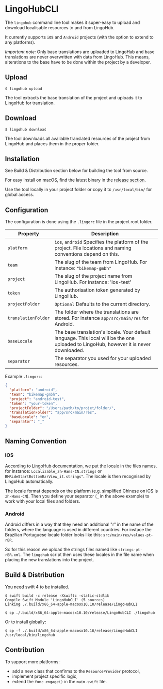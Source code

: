# LingoHubCLI

The `lingohub` command line tool makes it super-easy to upload and download
localisable resources to and from LingoHub. 

It currently supports `iOS` and `Android` projects (with the option to extend
to any platforms).

*Important note:* Only base translations are uploaded to LingoHub and base
translations are never overwritten with data from LingoHub. This means, 
alterations to the base have to be done within the project by a developer.

## Upload

```
$ lingohub upload
```

The tool extracts the base translation of the project and uploads it to 
LingoHub for translation.

## Download

```
$ lingohub download
```

The tool downloads all available translated resources of the project from 
LingoHub and places them in the proper folder.

## Installation

See Build & Distribution section below for building the tool from source.

For easy install on macOS, find the latest binary in the 
[release section](https://github.com/bikemap/LingoHubCLI/releases). 

Use the tool locally in your project folder or copy it to `/usr/local/bin/` for
global access.


## Configuration

The configuration is done using the `.lingorc` file in the project root folder.

| Property | Description |
|-------------------|----------------------------------------------------------------------------------------------------------------------------------------|
| `platform` | `ios`, `android` Specifies the platform of the project. File locations and naming conventions depend on this. |
| `team` | The slug of the team from LingoHub. For instance: `"bikemap-gmbh"` |
| `project` | The slug of the project name from LingoHub. For instance: 'ios-test' |
| `token` | The authorisation token generated by LingoHub. |
| `projectFolder` | `Optional` Defaults to the current directory. |
| `translationFolder` | The folder where the translations are stored. For instance `app/src/main/res` for Android. |
| `baseLocale` | The base translation's locale. Your default language. This local will be the one uploaded to LingoHub, however it is never downloaded. |
| `separator` | The separator you used for your uploaded resources. |

Example `.lingorc`: 

```json
{
  "platform": "android",
  "team": "bikemap-gmbh",
  "project": "android-test",
  "token": "your-token",
  "projectFolder": "/Users/path/to/projet/folder/",
  "translationFolder": "app/src/main/res",
  "baseLocale": "en",
  "separator": "_"
}
```

## Naming Convention

### iOS

According to LingoHub documentation, we put the locale in the files names, 
for instance: `Localizable_zh-Hans-CN.strings` or
`BMRideStartBottomBarView_it.strings"`. The locale is then recognised by 
LingoHub automatically.

The locale format depends on the platform (e.g. simplified Chinese
on iOS is `zh-Hans-CN`). Then you define your separator (`_` in the above
example) to work with your local files and folders. 

### Android

Android differs in a way that they need an additional "r" in the name of the
folders, where the language is used in different countries. For instace the 
Brazilian Portuguese locale folder looks like this:
`src/main/res/values-pt-rBR`. 

So for this reason we upload the strings files named like `strings-pt-rBR.xml`. 
The `lingohub` script then uses these locales in the file name when placing the
new translations into the project.

## Build & Distribution

You need swift 4 to be installed.

```
$ swift build -c release -Xswiftc -static-stdlib
Compile Swift Module 'LingoHubCLI' (5 sources)
Linking ./.build/x86_64-apple-macosx10.10/release/LingoHubCLI

$ cp ./.build/x86_64-apple-macosx10.10/release/LingoHubCLI ./lingohub
```

Or to install globally:

```
$ cp -f ./.build/x86_64-apple-macosx10.10/release/LingoHubCLI /usr/local/bin/lingohub
```

## Contribution

To support more platforms:

* add a new class that confirms to the `ResourceProvider` protocol, 
* implement project specific logic,
* extend the `func engage()` in the `main.swift` file.